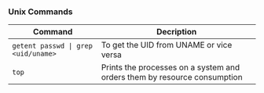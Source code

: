 ### Unix Commands

Command | Decription
---| --
`getent passwd \| grep <uid/uname>` | To get the UID from UNAME or vice versa
`top` | Prints the processes on a system and orders them by resource consumption